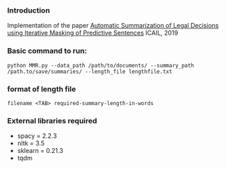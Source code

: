 ### Introduction

Implementation of the paper [Automatic Summarization of Legal Decisions using Iterative Masking of Predictive Sentences](https://dl.acm.org/doi/10.1145/3322640.3326728) ICAIL, 2019


### Basic command to run:
`python MMR.py --data_path /path/to/documents/ --summary_path /path.to/save/summaries/ --length_file lengthfile.txt`


### format of length file

```
filename <TAB> required-summary-length-in-words
```

### External libraries required

- spacy = 2.2.3
- nltk = 3.5
- sklearn = 0.21.3
- tqdm
